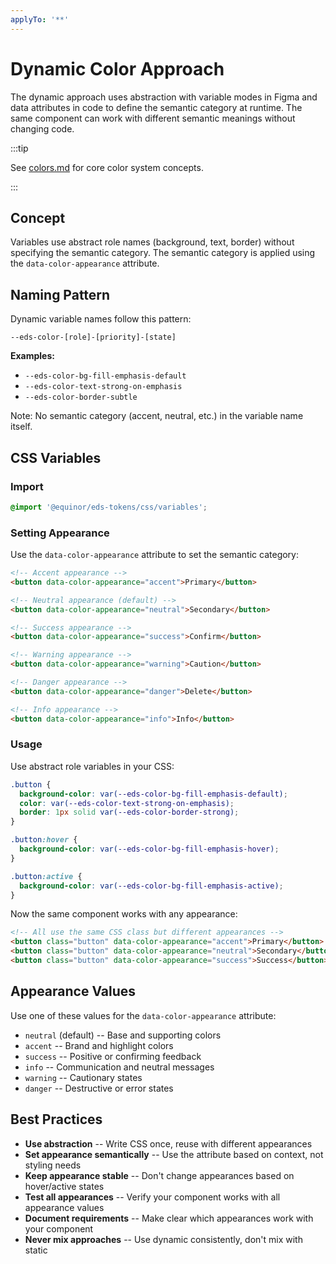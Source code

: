 ```yaml
---
applyTo: '**'
---
```


# Dynamic Color Approach

The dynamic approach uses abstraction with variable modes in Figma and data attributes in code to define the semantic category at runtime. The same component can work with different semantic meanings without changing code.

:::tip

See [colors.md](./colors.md) for core color system concepts.

:::

## Concept

Variables use abstract role names (background, text, border) without specifying the semantic category. The semantic category is applied using the `data-color-appearance` attribute.

## Naming Pattern

Dynamic variable names follow this pattern:

```
--eds-color-[role]-[priority]-[state]
```

**Examples:**

- `--eds-color-bg-fill-emphasis-default`
- `--eds-color-text-strong-on-emphasis`
- `--eds-color-border-subtle`

Note: No semantic category (accent, neutral, etc.) in the variable name itself.

## CSS Variables

### Import

```css
@import '@equinor/eds-tokens/css/variables';
```

### Setting Appearance

Use the `data-color-appearance` attribute to set the semantic category:

```html
<!-- Accent appearance -->
<button data-color-appearance="accent">Primary</button>

<!-- Neutral appearance (default) -->
<button data-color-appearance="neutral">Secondary</button>

<!-- Success appearance -->
<button data-color-appearance="success">Confirm</button>

<!-- Warning appearance -->
<button data-color-appearance="warning">Caution</button>

<!-- Danger appearance -->
<button data-color-appearance="danger">Delete</button>

<!-- Info appearance -->
<button data-color-appearance="info">Info</button>
```

### Usage

Use abstract role variables in your CSS:

```css
.button {
  background-color: var(--eds-color-bg-fill-emphasis-default);
  color: var(--eds-color-text-strong-on-emphasis);
  border: 1px solid var(--eds-color-border-strong);
}

.button:hover {
  background-color: var(--eds-color-bg-fill-emphasis-hover);
}

.button:active {
  background-color: var(--eds-color-bg-fill-emphasis-active);
}
```

Now the same component works with any appearance:

```html
<!-- All use the same CSS class but different appearances -->
<button class="button" data-color-appearance="accent">Primary</button>
<button class="button" data-color-appearance="neutral">Secondary</button>
<button class="button" data-color-appearance="success">Success</button>
```

## Appearance Values

Use one of these values for the `data-color-appearance` attribute:

- `neutral` (default) -- Base and supporting colors
- `accent` -- Brand and highlight colors
- `success` -- Positive or confirming feedback
- `info` -- Communication and neutral messages
- `warning` -- Cautionary states
- `danger` -- Destructive or error states

## Best Practices

- **Use abstraction** -- Write CSS once, reuse with different appearances
- **Set appearance semantically** -- Use the attribute based on context, not styling needs
- **Keep appearance stable** -- Don't change appearances based on hover/active states
- **Test all appearances** -- Verify your component works with all appearance values
- **Document requirements** -- Make clear which appearances work with your component
- **Never mix approaches** -- Use dynamic consistently, don't mix with static
